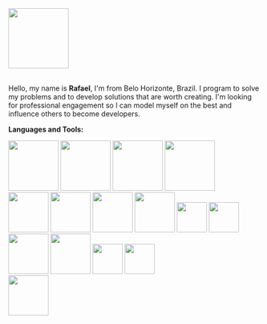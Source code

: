 <a href="https://github.com/rafaelpbar" target="_blank">
  <img height="120" src='./imgs/linkedin-1-svgrepo-com.svg'>
</a>

<br />
<br />

Hello, my name is **Rafael**, I'm from Belo Horizonte, Brazil. I program to solve my problems and to develop solutions that are worth creating. I'm looking for professional engagement so I can model myself on the best and influence others to become developers.

**Languages and Tools:**  

<code><img height="100" src='./imgs/microsoft-svgrepo-com.svg'></code>
<code><img height="100" src='./imgs/linux-svgrepo-com.svg'></code>
<code><img height="100" src='./imgs/docker-svgrepo-com.svg'></code>
<code><img height="100" src='./imgs/git-svgrepo-com.svg'></code><br>
<code><img height="80" src='./imgs/javascript-svgrepo-com.svg'></code>
<code><img height="80" src='./imgs/react-svgrepo-com.svg'></code>
<code><img height="80" src='./imgs/nextjs-svgrepo-com.svg'></code>
<code><img height="80" src='./imgs/angular-svgrepo-com.svg'></code>
<code><img height="60" src='./imgs/html-5-svgrepo-com.svg'></code>
<code><img height="60" src='./imgs/css-svgrepo-com.svg'></code><br>
<code><img height="80" src='./imgs/nodejs-icon-svgrepo-com.svg'></code>
<code><img height="80" src='./imgs/nestjs-svgrepo-com.svg'></code>
<code><img height="60" src='./imgs/sql-database-generic-svgrepo-com.svg'></code>
<code><img height="60" src='./imgs/mongodb-svgrepo-com.svg'></code><br>
<code><img height="80" src='./imgs/python-svgrepo-com.svg'></code>

